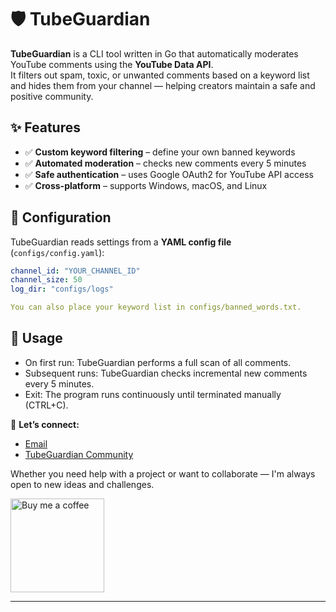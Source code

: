 # 🛡️ TubeGuardian

**TubeGuardian** is a CLI tool written in Go that automatically moderates YouTube comments using the **YouTube Data API**.  
It filters out spam, toxic, or unwanted comments based on a keyword list and hides them from your channel — helping creators maintain a safe and positive community.  

## ✨ Features
- ✅ **Custom keyword filtering** – define your own banned keywords  
- ✅ **Automated moderation** – checks new comments every 5 minutes  
- ✅ **Safe authentication** – uses Google OAuth2 for YouTube API access  
- ✅ **Cross-platform** – supports Windows, macOS, and Linux  

## 🔑 Configuration
TubeGuardian reads settings from a **YAML config file** (`configs/config.yaml`):

```yaml
channel_id: "YOUR_CHANNEL_ID"
channel_size: 50
log_dir: "configs/logs"

You can also place your keyword list in configs/banned_words.txt.
```

## 📖 Usage
- On first run: TubeGuardian performs a full scan of all comments.
- Subsequent runs: TubeGuardian checks incremental new comments every 5 minutes.
- Exit: The program runs continuously until terminated manually (CTRL+C).


🔗 **Let’s connect:**
- [Email](mailto:gigacoderx@gmail.com)
- [TubeGuardian Community](https://www.reddit.com/r/TubeGuardian/)

Whether you need help with a project or want to collaborate — I'm always open to new ideas and challenges.

<a href="https://ko-fi.com/lunar_flowing">
  <img src="https://cdn.ko-fi.com/cdn/kofi3.png?v=6" width="150" alt="Buy me a coffee">
</a>

---